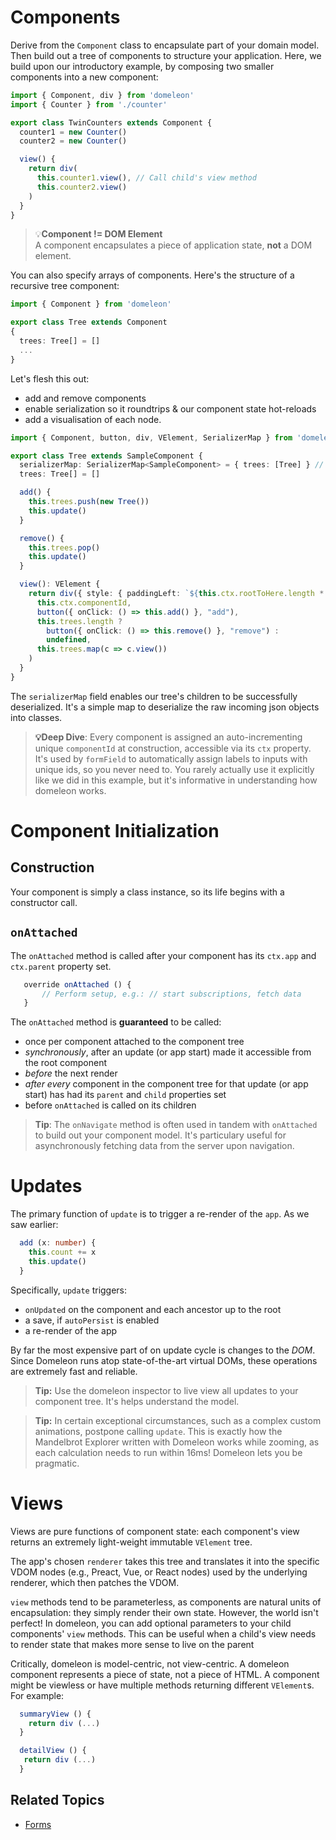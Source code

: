 # Components

Derive from the `Component` class to encapsulate part of your domain model. Then build out a tree of components to structure your application. Here, we build upon our introductory example, by composing two smaller components into a new component:

```ts
import { Component, div } from 'domeleon'
import { Counter } from './counter'

export class TwinCounters extends Component {
  counter1 = new Counter()
  counter2 = new Counter()

  view() {
    return div(
      this.counter1.view(), // Call child's view method
      this.counter2.view()
    )
  }
}
```
>💡**Component != DOM Element**  
> A component encapsulates a piece of application state, **not** a DOM element.

You can also specify arrays of components. Here's the structure of a recursive tree component:

```ts
import { Component } from 'domeleon'

export class Tree extends Component
{    
  trees: Tree[] = []
  ...
}
```
Let's flesh this out:

* add and remove components
* enable serialization so it roundtrips & our component state hot-reloads
* add a visualisation of each node.

```ts
import { Component, button, div, VElement, SerializerMap } from 'domeleon'

export class Tree extends SampleComponent {
  serializerMap: SerializerMap<SampleComponent> = { trees: [Tree] } // optional, for derialization
  trees: Tree[] = []

  add() {
    this.trees.push(new Tree())
    this.update()
  }

  remove() {
    this.trees.pop()
    this.update()
  }

  view(): VElement {
    return div({ style: { paddingLeft: `${this.ctx.rootToHere.length * 10}px` } },
      this.ctx.componentId,
      button({ onClick: () => this.add() }, "add"),
      this.trees.length ?
        button({ onClick: () => this.remove() }, "remove") :
        undefined,
      this.trees.map(c => c.view())
    )
  }
}
```

The `serializerMap` field enables our tree's children to be successfully deserialized. It's a simple map to deserialize the raw incoming json objects into classes.

> **💡Deep Dive**: Every component is assigned an auto-incrementing unique `componentId` at construction, accessible via its `ctx` property. It's used by `formField` to automatically assign labels to inputs with unique ids, so you never need to. You rarely actually use it explicitly like we did in this example, but it's informative in understanding how domeleon works.

# Component Initialization

## Construction
Your component is simply a class instance, so its life begins with a constructor call.

## `onAttached`

The `onAttached` method is called after your component has its `ctx.app` and `ctx.parent` property set.

```ts
   override onAttached () {
       // Perform setup, e.g.: // start subscriptions, fetch data
   }
```

The `onAttached` method is **guaranteed** to be called:

* once per component attached to the component tree
* *synchronously*, after an update (or app start) made it accessible from the root component
* *before* the next render
* *after every* component in the component tree for that update (or app start) has had its `parent` and `child` properties set
* before `onAttached` is called on its children

>**Tip**: The `onNavigate` method is often used in tandem with `onAttached` to build out your component model. It's particulary useful for asynchronously fetching data from the server upon navigation.

# Updates

The primary function of `update` is to trigger a re-render of the `app`. As we saw earlier:

```ts
  add (x: number) {
    this.count += x
    this.update()
  }
```
Specifically, `update` triggers:

* `onUpdated` on the component and each ancestor up to the root
* a save, if `autoPersist` is enabled
* a re-render of the app

By far the most expensive part of on update cycle is changes to the *DOM*. Since Domeleon runs atop state-of-the-art virtual DOMs, these operations are extremely fast and reliable.

>**Tip:** Use the domeleon inspector to live view all updates to your component tree. It's helps understand the model.

>**Tip:** In certain exceptional circumstances, such as a complex custom animations, postpone calling `update`. This is exactly how the Mandelbrot Explorer written with Domeleon works while zooming, as each calculation needs to run within 16ms! Domeleon lets you be pragmatic.

# Views

Views are pure functions of component state: each component's view returns an extremely light-weight immutable `VElement` tree.

The app's chosen `renderer` takes this tree and translates it into the specific VDOM nodes (e.g., Preact, Vue, or React nodes) used by the underlying renderer, which then patches the VDOM.

`view` methods tend to be parameterless, as components are natural units of encapsulation: they simply render their own state. However, the world isn't perfect! In domeleon, you can add optional parameters to your child components' `view` methods. This can be useful when a child's view needs to render state that makes more sense to live on the parent

Critically, domeleon is model-centric, not view-centric. A domeleon component represents a piece of state, not a piece of HTML. A component might be viewless or have multiple methods returning different `VElement`s. For example:

```ts
  summaryView () {
    return div (...)
  }

  detailView () {
   return div (...)
  }
```
## Related Topics

* [Forms](./forms.md)